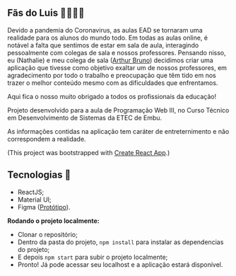## Fãs do Luis 👨🏽‍💻💙

Devido a pandemia do Coronavirus, as aulas EAD se tornaram uma realidade para os alunos do mundo todo. Em todas as aulas online, é notável a falta que sentimos de estar em sala de aula, interagindo pessoalmente com colegas de sala e nossos professores. Pensando nisso, eu (Nathalie) e meu colega de sala ([Arthur Bruno](https://github.com/arthurBruno "GitHub do Arthur")) decidimos criar uma aplicação que tivesse como objetivo exaltar um de nossos professores, em agradecimento por todo o trabalho e preocupação que têm tido em nos trazer o melhor conteúdo mesmo com as dificuldades que enfrentamos.

Aqui fica o nosso muito obrigado a todos os profissionais da educação!

Projeto desenvolvido para a aula de Programação Web III, no Curso Técnico em Desenvolvimento de Sistemas da ETEC de Embu.

As informações contidas na aplicação tem caráter de entreternimento e não correspondem a realidade. 

(This project was bootstrapped with [Create React App](https://github.com/facebook/create-react-app).)

## Tecnologias 🤖 
 - ReactJS;
 - Material UI;
 - Figma ([Protótipo](https://www.figma.com/file/uhZ5iXpacpX5xACwahq6Z8/F%C3%A3s-do-Luis?node-id=24%3A1 "Projeto no Figma")).
 
**Rodando o projeto localmente:**
  - Clonar o repositório;
  - Dentro da pasta do projeto, `npm install` para instalar as dependencias do projeto;
  - E depois `npm start` para subir o projeto localmente;
  - Pronto! Já pode acessar seu localhost e a aplicação estará disponível.

